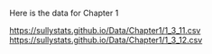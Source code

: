 Here is the data for Chapter 1

<a>https://sullystats.github.io/Data/Chapter1/1_3_11.csv</a><br/>
<a>https://sullystats.github.io/Data/Chapter1/1_3_12.csv</a>
